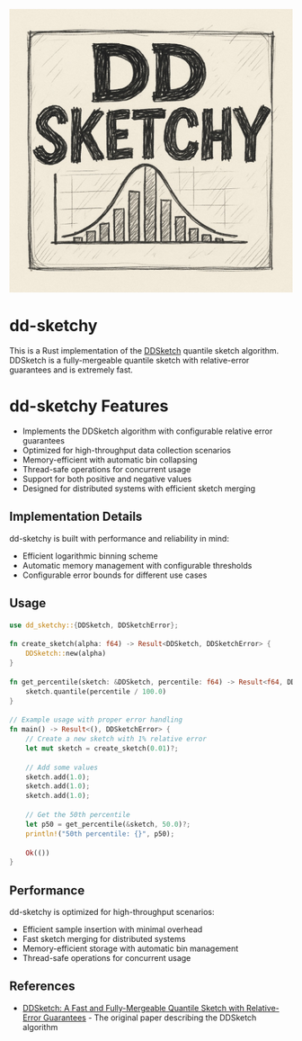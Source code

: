 ![DDSketchy Logo](content/sketchy.jpg)

# dd-sketchy

This is a Rust implementation of the [DDSketch](https://arxiv.org/pdf/1908.10693.pdf) quantile sketch algorithm. 
DDSketch is a fully-mergeable quantile sketch with relative-error guarantees and is extremely fast.

# dd-sketchy Features

* Implements the DDSketch algorithm with configurable relative error guarantees
* Optimized for high-throughput data collection scenarios
* Memory-efficient with automatic bin collapsing
* Thread-safe operations for concurrent usage
* Support for both positive and negative values
* Designed for distributed systems with efficient sketch merging

## Implementation Details

dd-sketchy is built with performance and reliability in mind:

* Efficient logarithmic binning scheme
* Automatic memory management with configurable thresholds
* Configurable error bounds for different use cases

## Usage

```rust
use dd_sketchy::{DDSketch, DDSketchError};

fn create_sketch(alpha: f64) -> Result<DDSketch, DDSketchError> {
    DDSketch::new(alpha)
}

fn get_percentile(sketch: &DDSketch, percentile: f64) -> Result<f64, DDSketchError> {
    sketch.quantile(percentile / 100.0)
}

// Example usage with proper error handling
fn main() -> Result<(), DDSketchError> {
    // Create a new sketch with 1% relative error
    let mut sketch = create_sketch(0.01)?;

    // Add some values
    sketch.add(1.0);
    sketch.add(1.0);
    sketch.add(1.0);

    // Get the 50th percentile
    let p50 = get_percentile(&sketch, 50.0)?;
    println!("50th percentile: {}", p50);

    Ok(())
}
```

## Performance

dd-sketchy is optimized for high-throughput scenarios:

* Efficient sample insertion with minimal overhead
* Fast sketch merging for distributed systems
* Memory-efficient storage with automatic bin management
* Thread-safe operations for concurrent usage

## References

* [DDSketch: A Fast and Fully-Mergeable Quantile Sketch with Relative-Error Guarantees](https://arxiv.org/pdf/1908.10693.pdf) - The original paper describing the DDSketch algorithm
